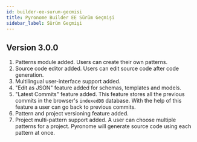 ```yaml
---
id: builder-ee-surum-gecmisi
title: Pyronome Builder EE Sürüm Geçmişi
sidebar_label: Sürüm Geçmişi
---
```


## Version 3.0.0

1. Patterns module added. Users can create their own patterns.
2. Source code editor added. Users can edit source code after code generation.
3. Multilingual user-interface support added.
4. "Edit as JSON" feature added for schemas, templates and models.
5. "Latest Commits" feature added. This feature stores all the previous commits in the browser's `indexedDB` database. With the help of this feature a user can go back to previous commits.
6. Pattern and project versioning feature added.
7. Project multi-pattern support added. A user can choose multiple patterns for a project. Pyronome will generate source code using each pattern at once.